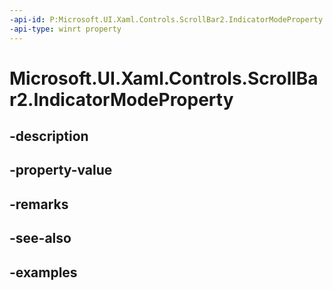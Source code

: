 ```yaml
---
-api-id: P:Microsoft.UI.Xaml.Controls.ScrollBar2.IndicatorModeProperty
-api-type: winrt property
---
```


<!-- Property syntax.
public DependencyProperty IndicatorModeProperty { get; }
-->

# Microsoft.UI.Xaml.Controls.ScrollBar2.IndicatorModeProperty

## -description

## -property-value

## -remarks

## -see-also

## -examples

